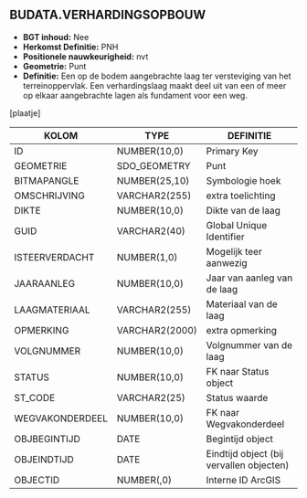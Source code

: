 ﻿## BUDATA.VERHARDINGSOPBOUW


* __BGT inhoud:__ Nee
* __Herkomst Definitie:__ PNH
* __Positionele nauwkeurigheid:__ nvt
* __Geometrie:__ Punt
* __Definitie:__ Een op de bodem aangebrachte laag ter versteviging van het terreinoppervlak. Een verhardingslaag maakt deel uit van een of meer op elkaar aangebrachte lagen als fundament voor een weg.

[plaatje]


|KOLOM                           	|TYPE          	|DEFINITIE|
|------                          	|----          	|-----    |
|ID                              	|NUMBER(10,0)  	|Primary Key|
|GEOMETRIE                       	|SDO_GEOMETRY  	|Punt|
|BITMAPANGLE                     	|NUMBER(25,10) 	|Symbologie hoek|
|OMSCHRIJVING                    	|VARCHAR2(255) 	|extra toelichting|
|DIKTE                           	|NUMBER(10,0)  	|Dikte van de laag|
|GUID                            	|VARCHAR2(40)  	|Global Unique Identifier|
|ISTEERVERDACHT                  	|NUMBER(1,0)   	|Mogelijk teer aanwezig|
|JAARAANLEG                      	|NUMBER(10,0)  	|Jaar van aanleg van de laag|
|LAAGMATERIAAL                   	|VARCHAR2(255) 	|Materiaal van de laag|
|OPMERKING                       	|VARCHAR2(2000)	|extra opmerking|
|VOLGNUMMER                      	|NUMBER(10,0)  	|Volgnummer van de laag|
|STATUS                          	|NUMBER(10,0)  	|FK naar Status object|
|ST_CODE                         	|VARCHAR2(25)  	|Status waarde|
|WEGVAKONDERDEEL                 	|NUMBER(10,0)  	|FK naar Wegvakonderdeel|
|OBJBEGINTIJD                    	|DATE          	|Begintijd object|
|OBJEINDTIJD                     	|DATE          	|Eindtijd object (bij vervallen objecten)|
|OBJECTID                        	|NUMBER(,0)    	|Interne ID ArcGIS|



